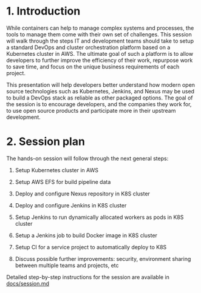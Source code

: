 # 1. Introduction

While containers can help to manage complex systems and processes, the tools to
manage them come with their own set of challenges. This session will walk
through the steps IT and development teams should take to setup a standard
DevOps and cluster orchestration platform based on a Kubernetes cluster in AWS.
The ultimate goal of such a platform is to allow developers to further improve
the efficiency of their work, repurpose work to save time, and focus on the
unique business requirements of each project.

This presentation will help developers better understand how modern open source
technologies such as Kubernetes, Jenkins, and Nexus may be used to build a
DevOps stack as reliable as other packaged options. The goal of the session is
to encourage developers, and the companies they work for, to use open source
products and participate more in their upstream development.

# 2. Session plan

The hands-on session will follow through the next general steps:

1.  Setup Kubernetes cluster in AWS

2.  Setup AWS EFS for build pipeline data

3.  Deploy and configure Nexus repository in K8S cluster

4.  Deploy and configure Jenkins in K8S cluster

5.  Setup Jenkins to run dynamically allocated workers as pods in K8S cluster

6.  Setup a Jenkins job to build Docker image in K8S cluster

7.  Setup CI for a service project to automatically deploy to K8S

8.  Discuss possible further improvements: security, environment sharing between
    multiple teams and projects, etc

Detailed step-by-step instructions for the session are available in
[docs/session.md](docs/session.md)
